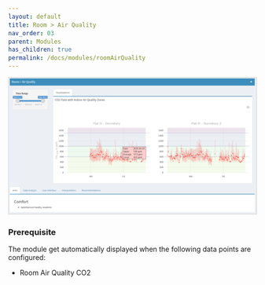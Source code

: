 ```yaml
---
layout: default
title: Room > Air Quality
nav_order: 03
parent: Modules
has_children: true
permalink: /docs/modules/roomAirQuality
---
```


<img src="https://raw.githubusercontent.com/hslu-ige-laes/lcm/master/docs/assets/images/roomAirQuality_00.PNG" style="border:1px solid lightgrey"/>

### Prerequisite
The module get automatically displayed when the following data points are configured:
- Room Air Quality CO2
